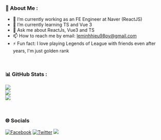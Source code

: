 ### 💫 About Me :
- 🔭 I’m currently working as an FE Engineer at Naver (ReactJS)
- 🌱 I’m currently learning TS and Vue 3
- 💬 Ask me about ReactJs, Vue3 and TS
- 📫 How to reach me by email: leminhhieu98py@gmail.com
- ⚡ Fun fact: I love playing Legends of League with friends even after years, I'm just golden rank

<br>

### 📊 GitHub Stats :
![](https://github-readme-stats.vercel.app/api?username=leminhhieu98py&theme=radical&hide_border=false&include_all_commits=true&count_private=false)<br/>
![](https://github-readme-streak-stats.herokuapp.com/?user=leminhhieu98py&theme=radical&hide_border=false)<br/>
![](https://github-readme-stats.vercel.app/api/top-langs/?username=leminhhieu98py&theme=radical&hide_border=false&include_all_commits=true&count_private=false&layout=compact)

<br>

### 🌐 Socials
[![Facebook](https://img.shields.io/badge/Facebook-%231877F2.svg?logo=Facebook&logoColor=white)](https://facebook.com/minhhieu98.otis) [![Twitter](https://img.shields.io/badge/Twitter-%231DA1F2.svg?logo=Twitter&logoColor=white)](https://twitter.com/@minhhieu_otis) 
[![](https://visitcount.itsvg.in/api?id=leminhhieu98py&icon=2&color=6)](https://visitcount.itsvg.in)
